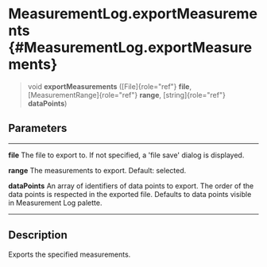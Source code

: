 MeasurementLog.exportMeasurements {#MeasurementLog.exportMeasurements}
=================================

> void **exportMeasurements** ([File]{role="ref"} **file**,
> [MeasurementRange]{role="ref"} **range**, [string]{role="ref"}
> **dataPoints**)

Parameters
----------

  ---------------- ----------------------------------------------------------------
  **file**         The file to export to. If not specified, a \'file save\' dialog
                   is displayed.

  **range**        The measurements to export. Default: selected.

  **dataPoints**   An array of identifiers of data points to export. The order of
                   the data points is respected in the exported file. Defaults to
                   data points visible in Measurement Log palette.
  ---------------- ----------------------------------------------------------------

Description
-----------

Exports the specified measurements.
